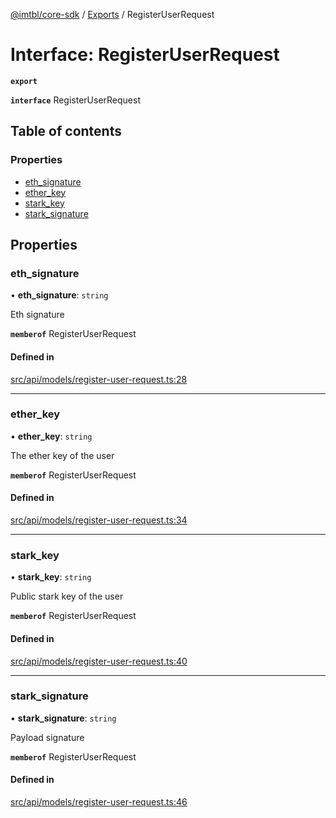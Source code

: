 [@imtbl/core-sdk](../README.md) / [Exports](../modules.md) / RegisterUserRequest

# Interface: RegisterUserRequest

**`export`** 

**`interface`** RegisterUserRequest

## Table of contents

### Properties

- [eth\_signature](RegisterUserRequest.md#eth_signature)
- [ether\_key](RegisterUserRequest.md#ether_key)
- [stark\_key](RegisterUserRequest.md#stark_key)
- [stark\_signature](RegisterUserRequest.md#stark_signature)

## Properties

### eth\_signature

• **eth\_signature**: `string`

Eth signature

**`memberof`** RegisterUserRequest

#### Defined in

[src/api/models/register-user-request.ts:28](https://github.com/immutable/imx-core-sdk/blob/7204457/src/api/models/register-user-request.ts#L28)

___

### ether\_key

• **ether\_key**: `string`

The ether key of the user

**`memberof`** RegisterUserRequest

#### Defined in

[src/api/models/register-user-request.ts:34](https://github.com/immutable/imx-core-sdk/blob/7204457/src/api/models/register-user-request.ts#L34)

___

### stark\_key

• **stark\_key**: `string`

Public stark key of the user

**`memberof`** RegisterUserRequest

#### Defined in

[src/api/models/register-user-request.ts:40](https://github.com/immutable/imx-core-sdk/blob/7204457/src/api/models/register-user-request.ts#L40)

___

### stark\_signature

• **stark\_signature**: `string`

Payload signature

**`memberof`** RegisterUserRequest

#### Defined in

[src/api/models/register-user-request.ts:46](https://github.com/immutable/imx-core-sdk/blob/7204457/src/api/models/register-user-request.ts#L46)
